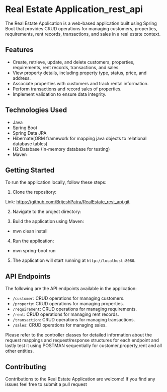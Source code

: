 # Real Estate Application_rest_api

The Real Estate Application is a web-based application built using Spring Boot that provides CRUD operations for managing customers, properties, requirements, rent records, transactions, and sales in a real estate context.

## Features

- Create, retrieve, update, and delete customers, properties, requirements, rent records, transactions, and sales.
- View property details, including property type, status, price, and address.
- Associate properties with customers and track rental information.
- Perform transactions and record sales of properties.
- Implement validation to ensure data integrity.

## Technologies Used

- Java
- Spring Boot
- Spring Data JPA
- Hibernate(ORM framework for mapping java objects to relational database tables)
- H2 Database (In-memory database for testing)
- Maven

## Getting Started

To run the application locally, follow these steps:

1. Clone the repository:

Link: https://github.com/BrijeshPatra/RealEstate_rest_api.git

2. Navigate to the project directory:

3. Build the application using Maven:

* mvn clean install


4. Run the application:

* mvn spring-boot:run

5. The application will start running at `http://localhost:8080`.

## API Endpoints

The following are the API endpoints available in the application:

- `/customer`: CRUD operations for managing customers.
- `/property`: CRUD operations for managing properties.
- `/requirement`: CRUD operations for managing requirements.
- `/rent`: CRUD operations for managing rent records.
- `/transaction`: CRUD operations for managing transactions.
- `/sales`: CRUD operations for managing sales.

Please refer to the controller classes for detailed information about the request mappings and request/response structures for each endpoint and lastly test it using POSTMAN sequentially for customer,property,rent and all other entities.

## Contributing

Contributions to the Real Estate Application are welcome! If you find any issues feel free to submit a pull request
